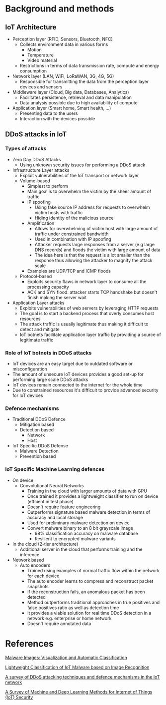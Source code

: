 # Background and methods

## IoT Architecture

- Perception layer (RFID, Sensors, Bluetooth, NFC)
    - Collects environment data in various forms
        - Motion
        - Temperature
        - Video material
    - Restrictions in terms of data transmission rate, compute and energy consumption
- Network layer (LAN, WiFi, LoRaWAN, 3G, 4G, 5G)
    - Responsible for transmitting the data from the perception layer devices and sensors
- Middleware layer (Cloud, Big data, Databases, Analytics)
    - Facilitates persistence, retrieval and data manipulation
    - Data analysis possible due to high availability of compute
- Application layer (Smart home, Smart health, ...)
    - Presenting data to the users
    - Interaction with the devices possible

## DDoS attacks in IoT

### Types of attacks

- Zero Day DDoS Attacks
  - Using unknown security issues for performing a DDoS attack
- Infrastructure Layer attacks
    - Exploit vulnerabilities of the IoT transport or network layer
    - Volume-based
        - Simplest to perform
        - Main goal is to overwhelm the victim by the sheer amount of traffic
        - IP spoofing
            - Using fake source IP address for requests to overwhelm victim hosts with traffic
            - Hiding identity of the malicious source
        - Amplification
            - Allows for overwhelming of victim host with large amount of traffic under constrained bandwidth
            - Used in combination with IP spoofing
            - Attacker requests large responses from a server (e.g large DNS records) and floods the victim with large
              amount of data
            - The idea here is that the request is a lot smaller than the response thus allowing the attacker to magnify
              the attack scale
        - Examples are UDP/TCP and ICMP floods
    - Protocol-based
      - Exploits security flaws in network layer to consume all the processing capacity
      - ACK and SYN flood: attacker starts TCP handshake but doesn't finish making the server wait
- Application Layer attacks
    - Exploits vulnerabilities of web servers by leveraging HTTP requests
    - The goal is to start a backend process that overly consumes host resources
    - The attack traffic is usually legitimate thus making it difficult to detect and mitigate
    - IoT botnets facilitate application layer traffic by providing a source of legitimate traffic

### Role of IoT botnets in DDoS attacks
- IoT devices are an easy target due to outdated software or misconfiguration
- The amount of unsecure IoT devices provides a good set-up for performing large scale DDoS attacks
- IoT devices remain connected to the internet for the whole time
- Due to constrained resources it's difficult to provide advanced security for IoT devices
### Defence mechanisms

- Traditional DDoS Defence
    - Mitigation based
    - Detection based
        - Network
        - Host
- IoT Specific DDoS Defense
    - Malware Detection
    - Prevention based

### IoT Specific Machine Learning defences

- On device
    - Convolutional Neural Networks
        - Training in the cloud with larger amounts of data with GPU
        - Once trained it provides a lightweight classifier to run on device (effcient in test phase)
        - Doesn't require feature engineering
        - Outperforms signature based malware detection in terms of accuracy and local storage
        - Used for preliminary malware detection on device
        - Convert malware binary to an 8 bit grayscale image
            - 98% classification accuracy on malware database
            - Resilient to encrypted malware variants
- In the cloud (2-tier architecture)
    - Additional server in the cloud that performs training and the inference
- Network based
    - Auto encoders
        - Trained using examples of normal traffic flow within the network for each device
        - The auto encoder learns to compress and reconstruct packet snapshots
        - If the reconstruction fails, an anomalous packet has been detected
        - Method outperforms traditional approaches in true positives and false positives ratio as well as detection
          time
        - It provides a viable solution for real time DDoS detection in a network e.g. enterprise or home network
        - Doesn't require annotated data

# References

[Malware Images: Visualization and Automatic Classification](https://dl.acm.org/doi/pdf/10.1145/2016904.2016908)

[Lightweight Classification of IoT Malware based on Image Recognition](https://arxiv.org/pdf/1802.03714.pdf)

[A survey of DDoS attacking techniques and defence mechanisms in the IoT network]()

[A Survey of Machine and Deep Learning Methods for Internet of Things (IoT) Security]()
